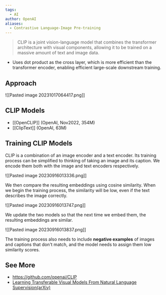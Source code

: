 ```yaml
---
tags:
  - AI
author: OpenAI
aliases:
  - Contrastive Language-Image Pre-training
---
```



>CLIP is a joint vision-language model that combines the transformer architecture with visual components, allowing it to be trained on a massive amount of text and image data.

- Uses dot product as the cross layer, which is more efficient than the transformer encoder, enabling efficient large-scale downstream training. 

## Approach

![[Pasted image 20231017064417.png]]


## CLIP Models
- [[OpenCLIP]] (OpenAI, Nov2022, 354M)
- [[ClipText]] (OpenAI, 63M)


## Training CLIP Models

CLIP is a combination of an image encoder and a text encoder. Its training process can be simplified to thinking of taking an image and its caption. We encode them both with the image and text encoders respectively.

![[Pasted image 20230916013336.png]]

We then compare the resulting embeddings using cosine similarity. When we begin the training process, the similarity will be low, even if the text describes the image correctly.

![[Pasted image 20230916013747.png]]

We update the two models so that the next time we embed them, the resulting embeddings are similar.

![[Pasted image 20230916013837.png]]

The training process also needs to include __negative examples__ of images and captions that don't match, and the model needs to assign them low similarity scores.


## See More
- https://github.com/openai/CLIP
- [Learning Transferable Visual Models From Natural Language Supervision(arXiv)](https://arxiv.org/pdf/2103.00020.pdf)